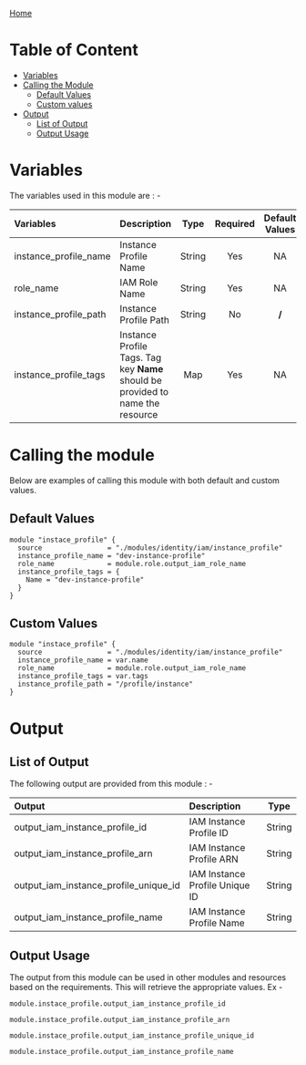 [Home](../../../../README.md)

# Table of Content

- [Variables](#variables)
- [Calling the Module](#calling-the-module)
    - [Default Values](#default-values)
    - [Custom values](#custom-values)
- [Output](#output)
    - [List of Output](#list-of-output)
    - [Output Usage](#output-usage)

# Variables

The variables used in this module are : -

| Variables | Description | Type | Required | Default Values |
|:----------|:------------|:----:|:--------:|:--------------:|
| instance_profile_name | Instance Profile Name | String | Yes | NA |
| role_name | IAM Role Name | String | Yes | NA |
| instance_profile_path | Instance Profile Path | String | No | **/** |
| instance_profile_tags | Instance Profile Tags. Tag key **Name** should be provided to name the resource | Map | Yes | NA |

# Calling the module

Below are examples of calling this module with both default and custom values.

## Default Values

```
module "instace_profile" {
  source                = "./modules/identity/iam/instance_profile"
  instance_profile_name = "dev-instance-profile"
  role_name             = module.role.output_iam_role_name
  instance_profile_tags = {
    Name = "dev-instance-profile"
  }
}
```

## Custom Values

```
module "instace_profile" {
  source                = "./modules/identity/iam/instance_profile"
  instance_profile_name = var.name
  role_name             = module.role.output_iam_role_name
  instance_profile_tags = var.tags
  instance_profile_path = "/profile/instance"
}
```

# Output

## List of Output
The following output are provided from this module : -

| Output | Description | Type |
|:------ |:------------|:----:|
| output_iam_instance_profile_id | IAM Instance Profile ID | String |
| output_iam_instance_profile_arn | IAM Instance Profile ARN | String | 
| output_iam_instance_profile_unique_id | IAM Instance Profile Unique ID | String |
| output_iam_instance_profile_name | IAM Instance Profile Name | String |

## Output Usage

The output from this module can be used in other modules and resources based on the requirements. This will retrieve the appropriate values. Ex -

```
module.instace_profile.output_iam_instance_profile_id
```

```
module.instace_profile.output_iam_instance_profile_arn
```

```
module.instace_profile.output_iam_instance_profile_unique_id
```

```
module.instace_profile.output_iam_instance_profile_name
```
